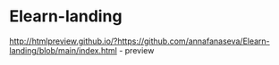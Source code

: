 # Elearn-landing
http://htmlpreview.github.io/?https://github.com/annafanaseva/Elearn-landing/blob/main/index.html - preview
